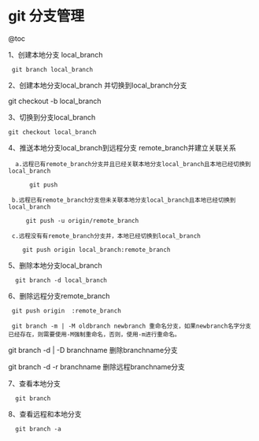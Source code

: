 # git 分支管理

@toc

1、创建本地分支 local_branch

     git branch local_branch

2、创建本地分支local_branch 并切换到local_branch分支

   git checkout -b local_branch

3、切换到分支local_branch

    git checkout local_branch

4、推送本地分支local_branch到远程分支 remote_branch并建立关联关系

      a.远程已有remote_branch分支并且已经关联本地分支local_branch且本地已经切换到local_branch

          git push

     b.远程已有remote_branch分支但未关联本地分支local_branch且本地已经切换到local_branch

         git push -u origin/remote_branch

     c.远程没有有remote_branch分支并，本地已经切换到local_branch

        git push origin local_branch:remote_branch

5、删除本地分支local_branch

      git branch -d local_branch

6、删除远程分支remote_branch

     git push origin  :remote_branch

     git branch -m | -M oldbranch newbranch 重命名分支，如果newbranch名字分支已经存在，则需要使用-M强制重命名，否则，使用-m进行重命名。

   git branch -d | -D branchname 删除branchname分支

   git branch -d -r branchname 删除远程branchname分支

7、查看本地分支

      git branch

8、查看远程和本地分支

      git branch -a